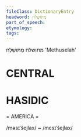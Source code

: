 ```yaml
---
fileClass: DictionaryEntry
headword: מתושלח
part_of_speech: 
etymology: 
tags: 
---
```

מתושלח
מְתוּשֶׁלַח
'Methuselah'

CENTRAL
========

HASIDIC
=======
= AMERICA = 

/məsɪˈšejlax/ ~ /mɛsɪˈšejlax/